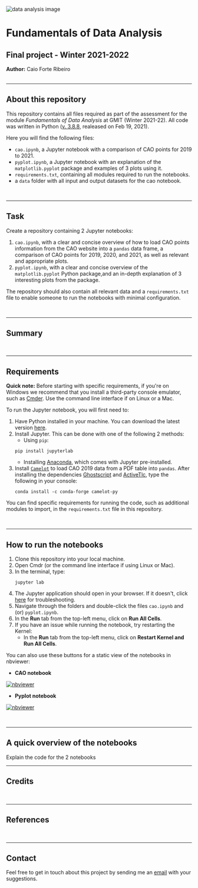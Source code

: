 ![data analysis image](https://learn.g2.com/hubfs/Imported%20sitepage%20images/1ZB5giUShe0gw9a6L69qAgsd7wKTQ60ZRoJC5Xq3BIXS517sL6i6mnkAN9khqnaIGzE6FASAusRr7w=w1439-h786.png)
# Fundamentals of Data Analysis
## Final project - Winter 2021-2022

**Author:** Caio Forte Ribeiro
<br><br>

***
## About this repository

This repository contains all files required as part of the assessment for the module *Fundamentals of Data Analysis* at GMIT (Winter 2021-22). All code was written in Python ([v. 3.8.8](https://www.python.org/downloads/release/python-388/), realeased on Feb 19, 2021).

Here you will find the following files:
* `cao.ipynb`, a Jupyter notebook with a comparison of CAO points for 2019 to 2021.
* `pyplot.ipynb`, a Jupyter notebook with an explanation of the `matplotlib.pyplot` package and examples of 3 plots using it.
* `requirements.txt`, containing all modules required to run the notebooks.
* a `data` folder with all input and output datasets for the cao notebook.

<br>

***
## Task
Create a repository containing 2 Jupyter notebooks:
1. `cao.ipynb`, with a clear and concise overview of how to load CAO points information from the CAO website into a `pandas` data frame, a comparison of CAO points for 2019, 2020, and 2021, as well as relevant and appropriate plots.
2. `pyplot.ipynb`, with a clear and concise overview of the `matplotlib.pyplot` Python package,and an in-depth explanation of 3 interesting plots from the package.

The repository should also contain all relevant data and a `requirements.txt` file to enable someone to run the notebooks with minimal configuration.

<br>

***
## Summary



<br>

***
## Requirements
**Quick note:** Before starting with specific requirements, if you're on Windows we recommend that you install a third-party console emulator, such as [Cmder](https://cmder.net/). Use the command line interface if on Linux or a Mac.

To run the Jupyter notebook, you will first need to:
1. Have Python installed in your machine. You can download the latest version [here](https://www.python.org/downloads/).
2. Install Jupyter. This can be done with one of the following 2 methods:
   * Using `pip`: 
   ```
   pip install jupyterlab
   ```
   * Installing [Anaconda](https://docs.anaconda.com/anaconda/install/), which comes with Jupyter pre-installed.
3. Install [`Camelot`](https://camelot-py.readthedocs.io/en/master/user/install.html#install) to load CAO 2019 data from a PDF table into `pandas`. After installing the dependencies [Ghostscript](https://ghostscript.com/releases/gsdnld.html) and [ActiveTlc](https://www.activestate.com/products/tcl/#how-do-i-download-tcl-for-windows-linux-or-mac), type the following in your console:
   ```
   conda install -c conda-forge camelot-py
   ```


You can find specific requirements for running the code, such as additional modules to import, in the `requirements.txt` file in this repository.


<br>

***
## How to run the notebooks
1. Clone this repository into your local machine.
2. Open Cmdr (or the command line interface if using Linux or Mac).
3. In the terminal, type:
    ```
    jupyter lab
    ```
4. The Jupyter application should open in your browser. If it doesn't, click [here](https://jupyter-notebook.readthedocs.io/en/stable/troubleshooting.html) for troubleshooting.
5. Navigate through the folders and double-click the files `cao.ipynb` and (or) `pyplot.ipynb`.
6. In the **Run** tab from the top-left menu, click on **Run All Cells**.
7. If you have an issue while running the notebook, try restarting the Kernel:
   * In the **Run** tab from the top-left menu, click on **Restart Kernel and Run All Cells**.

You can also use these buttons for a static view of the notebooks in nbviewer:

* **CAO notebook**

[![nbviewer](https://raw.githubusercontent.com/jupyter/design/master/logos/Badges/nbviewer_badge.svg)](https://nbviewer.org/github/caioforteribeiro/fundamentals_data_analysis/blob/main/cao.ipynb)

* **Pyplot notebook**

[![nbviewer](https://raw.githubusercontent.com/jupyter/design/master/logos/Badges/nbviewer_badge.svg)](https://nbviewer.org/github/caioforteribeiro/fundamentals_data_analysis/blob/main/pyplot.ipynb)

<br>

***
## A quick overview of the notebooks
Explain the code for the 2 notebooks

***
## Credits



<br>

***
## References



<br>

***
## Contact
Feel free to get in touch about this project by sending me an [email](mailto:G00398262@gmit.ie) with your suggestions. 

